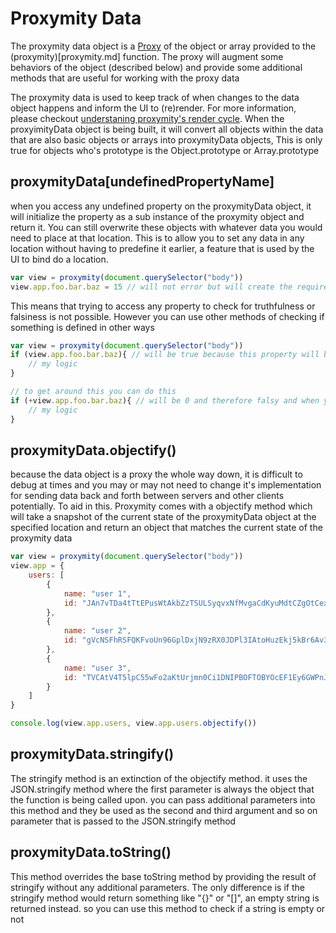 # Proxymity Data
The proxymity data object is a [Proxy](https://developer.mozilla.org/en-US/docs/Web/JavaScript/Reference/Global_Objects/Proxy) of the object or array provided to the (proxymity)[proxymity.md] function. The proxy will augment some behaviors of the object (described below) and provide some additional methods that are useful for working with the proxy data

The proxymity data is used to keep track of when changes to the data object happens and inform the UI to (re)render. For more information, please checkout [understaning proxymity's render cycle](render-cycle.md). When the proxyimityData object is being built, it will convert all objects within the data that are also basic objects or arrays into proxymityData objects, This is only true for objects who's prototype is the Object.prototype or Array.prototype

## proxymityData[undefinedPropertyName]
when you access any undefined property on the proxymityData object, it will initialize the property as a sub instance of the proxymity object and return it. You can still overwrite these objects with whatever data you would need to place at that location. This is to allow you to set any data in any location without having to predefine it earlier, a feature that is used by the UI to bind do a location.

```javascript
var view = proxymity(document.querySelector("body"))
view.app.foo.bar.baz = 15 // will not error but will create the required nested objects
```

This means that trying to access any property to check for truthfulness or falsiness is not possible. However you can use other methods of checking if something is defined in other ways
```javascript
var view = proxymity(document.querySelector("body"))
if (view.app.foo.bar.baz){ // will be true because this property will be initialized on access to a proxy object
	// my logic
}

// to get around this you can do this
if (+view.app.foo.bar.baz){ // will be 0 and therefore falsy and when you actually receive data it will be whatever that data is. this may also result in NaN which is also falsy
	// my logic
}
```

## proxymityData.objectify()
because the data object is a proxy the whole way down, it is difficult to debug at times and you may or may not need to change it's implementation for sending data back and forth between servers and other clients potentially. To aid in this. Proxymity comes with a objectify method which will take a snapshot of the current state of the proxymityData object at the specified location and return an object that matches the current state of the proxymity data

```JavaScript
var view = proxymity(document.querySelector("body"))
view.app = {
	users: [
		{
			name: "user 1",
			id: "JAn7vTDa4tTtEPusWtAkbZzTSULSyqvxNfMvgaCdKyuMdtCZgOtCex6MY5mEybSq"
		},
		{
			name: "user 2",
			id: "gVcNSFhRSFQKFvoUn96GplDxjN9zRX0JDPl3IAtoHuzEkj5kBr6Av3kO7QDilMlN"
		},
		{
			name: "user 3",
			id: "TVCAtV4T5lpC55wFo2aKtUrjmn0Ci1DNIPBOFTOBYOcEF1Ey6GWPnJy02CQFNpTj"
		}
	]
}

console.log(view.app.users, view.app.users.objectify())
```

## proxymityData.stringify()
The stringify method is an extinction of the objectify method. it uses the JSON.stringify method where the first parameter is always the object that the function is being called upon. you can pass additional parameters into this method and they be used as the second and third argument and so on parameter that is passed to the JSON.stringify method

## proxymityData.toString()
This method overrides the base toString method by providing the result of stringify without any additional parameters. The only difference is if the stringify method would return something like "{}" or "[]", an empty string is returned instead. so you can use this method to check if a string is empty or not
